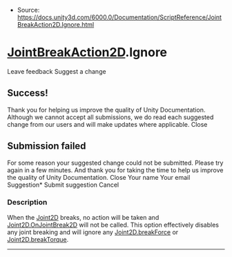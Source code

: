 * Source: https://docs.unity3d.com/6000.0/Documentation/ScriptReference/JointBreakAction2D.Ignore.html

#  [JointBreakAction2D](https://docs.unity3d.com/6000.0/Documentation/ScriptReference/JointBreakAction2D.html).Ignore
Leave feedback
Suggest a change
## Success!
Thank you for helping us improve the quality of Unity Documentation. Although we cannot accept all submissions, we do read each suggested change from our users and will make updates where applicable.
Close
## Submission failed
For some reason your suggested change could not be submitted. Please <a>try again</a> in a few minutes. And thank you for taking the time to help us improve the quality of Unity Documentation.
Close
Your name Your email Suggestion* Submit suggestion
Cancel
### Description
When the [Joint2D](https://docs.unity3d.com/6000.0/Documentation/ScriptReference/Joint2D.html) breaks, no action will be taken and [Joint2D.OnJointBreak2D](https://docs.unity3d.com/6000.0/Documentation/ScriptReference/Joint2D.OnJointBreak2D.html) will not be called.
This option effectively disables any joint breaking and will ignore any [Joint2D.breakForce](https://docs.unity3d.com/6000.0/Documentation/ScriptReference/Joint2D-breakForce.html) or [Joint2D.breakTorque](https://docs.unity3d.com/6000.0/Documentation/ScriptReference/Joint2D-breakTorque.html).
* * *

